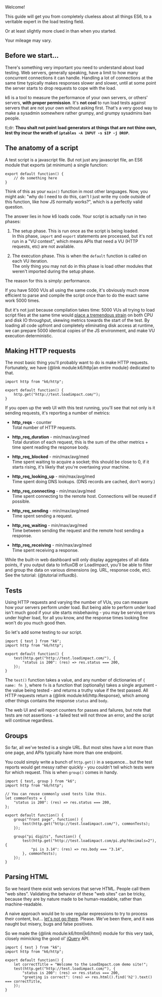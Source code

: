 Welcome!

This guide will get you from completely clueless about all things ES6, to a veritable expert in the load testing field.

Or at least slightly more clued in than when you started.

Your mileage may vary.

Before we start...
------------------

There's something very important you need to understand about load testing. Web servers, generally speaking, have a limit to how many concurrent connections it can handle. Handling a lot of connections at the same time typically makes responses slower and slower, until at some point the server starts to drop requests to cope with the load.

k6 is a tool to measure the performance of your own servers, or others' servers, **with proper permission**. It's **not cool** to run load tests against servers that are not your own without asking first. That's a very good way to make a sysadmin somewhere rather grumpy, and grumpy sysadmins ban people.

tl;dr: **Thou shalt not point load generators at things that are not thine own, lest thy incur the wrath of `iptables -A INPUT -s $IP -j DROP`.**

The anatomy of a script
-----------------------

A test script is a javascript file. But not just any javascript file, an ES6 module that exports (at minimum) a single function:

```es6
export default function() {
    // do something here
}
```

Think of this as your `main()` function in most other languages. Now, you might ask: "why do I need to do this, can't I just write my code outside of this function, like how JS normally works?", which is a perfectly valid question.

The answer lies in how k6 loads code. Your script is actually run in two phases:

1.  The setup phase. This is run once as the script is being loaded.  
    In this phase, `import` and `export` statements are processed, but it's not run in a "VU context", which means APIs that need a VU (HTTP requests, etc) are not available.

2.  The execution phase. This is when the `default` function is called on each VU iteration.  
    The only thing you may not do in this phase is load other modules that weren't imported during the setup phase.

The reason for this is simply: performance.

If you have 5000 VUs all using the same code, it's obviously much more efficient to parse and compile the script once than to do the exact same work 5000 times.

But it's not just because compilation takes time: 5000 VUs all trying to load script files at the same time would [place a tremendous strain](https://en.wikipedia.org/wiki/Thundering_herd_problem) on both CPU and disk IO throughput, skewing metrics towards the start of the test. By loading all code upfront and completely eliminating disk access at runtime, we can prepare 5000 identical copies of the JS environment, and make VU execution deterministic.

Making HTTP requests
--------------------

The most basic thing you'll probably want to do is make HTTP requests. Fortunately, we have {@link module:k6/http|an entire module} dedicated to that.

```es6
import http from "k6/http";

export default function() {
    http.get("http://test.loadimpact.com/");
}
```

If you open up the web UI with this test running, you'll see that not only is it sending requests, it's reporting a number of metrics:

* **http_reqs** - counter  
  Total number of HTTP requests.

* **http_req_duration** - min/max/avg/med  
  Total duration of each request, this is the sum of the other metrics + time spent reading the response body.

* **http_req_blocked** - min/max/avg/med  
  Time spent waiting to acquire a socket; this should be close to 0, if it starts rising, it's likely that you're overtaxing your machine.

* **http_req_looking_up** - min/max/avg/med  
  Time spent doing DNS lookups. (DNS records are cached, don't worry.)
  
* **http_req_connecting** - min/max/avg/med  
  Time spent connecting to the remote host. Connections will be reused if possible.
  
* **http_req_sending** - min/max/avg/med  
  Time spent sending a request.
  
* **http_req_waiting** - min/max/avg/med  
  Time between sending the request and the remote host sending a response.
  
* **http_req_receiving** - min/max/avg/med  
  Time spent receiving a response.

While the built-in web dashboard will only display aggregates of all data points, if you output data to InfluxDB or LoadImpact, you'll be able to filter and group the data on various dimensions (eg. URL, response code, etc). See the tutorial: {@tutorial influxdb}.

Tests
-----

Using HTTP requests and varying the number of VUs, you can measure how your servers perform under load. But being able to perform under load isn't much good if your site starts misbehaving - you may be serving errors under higher load, for all you know, and the response times looking fine won't do you much good then.

So let's add some testing to our script.

```es6
import { test } from "k6";
import http from "k6/http";

export default function() {
    test(http.get("http://test.loadimpact.com/"), {
        "status is 200": (res) => res.status === 200,
    });
}
```

The `test()` function takes a value, and any number of dictionaries of `{ name: fn }`, where `fn` is a function that (optionally) takes a single argument - the value being tested - and returns a truthy value if the test passed. All HTTP requests return a {@link module:k6/http.Response}, which among other things contains the response `status` and `body`.

The web UI and will report counters for passes and failures, but note that tests are not assertions - a failed test will not throw an error, and the script will continue regardless.

Groups
------

So far, all we've tested is a single URL. But most sites have a lot more than one page, and APIs typically have more than one endpoint.

You could simply write a bunch of `http.get()` in a sequence... but the test reports would get messy rather quickly - you couldn't tell which tests were for which request. This is when `group()` comes in handy.

```es6
import { test, group } from "k6";
import http from "k6/http";

// You can reuse commonly used tests like this.
let commonTests = {
    "status is 200": (res) => res.status === 200,
};

export default function() {
    group("front page", function() {
        test(http.get("http://test.loadimpact.com/"), commonTests);
    });
    
    group("pi digits", function() {
        test(http.get("http://test.loadimpact.com/pi.php?decimals=2"), {
            "pi is 3.14": (res) => res.body === "3.14",
        }, commonTests);
    });
}
```

Parsing HTML
------------

So we heard there exist web services that serve HTML. People call them "web sites". Validating the behavior of these "web sites" can be tricky, because they are by nature made to be human-readable, rather than machine-readable.

A naive approach would be to use regular expressions to try to process their content, but... [let's not go there](http://stackoverflow.com/a/1732454/386580). Please. We've been there, and it was naught but misery, bugs and false positives.

So we made the {@link module:k6/html|k6/html} module for this very task, closely mimicking the good ol' [jQuery](https://jquery.com/) API.

```es6
import { test } from "k6";
import http from "k6/http";

export default function() {
    let correctTitle = "Welcome to the LoadImpact.com demo site!";
    test(http.get("http://test.loadimpact.com/"), {
        "status is 200": (res) => res.status === 200,
        "greeting is correct": (res) => res.html().find('h2').text() === correctTitle,
    });
}
```
